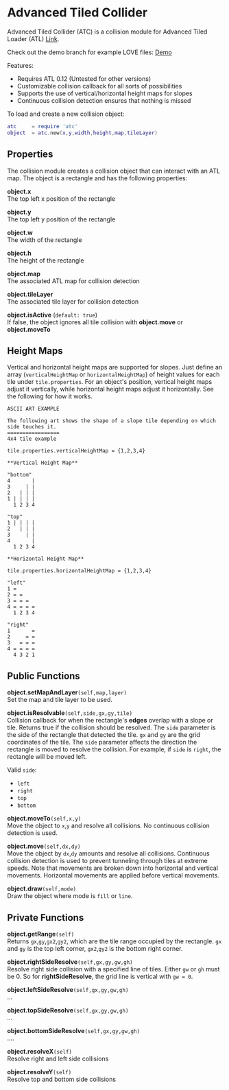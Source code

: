 # Advanced Tiled Collider

Advanced Tiled Collider (ATC) is a collision module for Advanced Tiled Loader (ATL) [Link](https://github.com/Kadoba/Advanced-Tiled-Loader).

Check out the demo branch for example LOVE files: [Demo](https://github.com/markandgo/AT-Collider/tree/demo)

Features:

* Requires ATL 0.12 (Untested for other versions)
* Customizable collision callback for all sorts of possibilities
* Supports the use of vertical/horizontal height maps for slopes
* Continuous collision detection ensures that nothing is missed

To load and create a new collision object:

````lua
atc     = require 'atc'
object  = atc.new(x,y,width,height,map,tileLayer)
````

## Properties

The collision module creates a collision object that can interact with an ATL map. The object is a rectangle and has the following properties:

**object.x**  
The top left x position of the rectangle

**object.y**  
The top left y position of the rectangle

**object.w**  
The width of the rectangle

**object.h**  
The height of the rectangle

**object.map**  
The associated ATL map for collision detection

**object.tileLayer**  
The associated tile layer for collision detection

**object.isActive** (`default: true`)    
If false, the object ignores all tile collision with **object.move**  or  **object.moveTo** 

## Height Maps

Vertical and horizontal height maps are supported for slopes. Just define an array (`verticalHeightMap` or `horizontalHeightMap`) of height values for each tile under `tile.properties`. For an object's position, vertical height maps adjust it vertically, while horizontal height maps adjust it horizontally. See the following for how it works.

````
ASCII ART EXAMPLE

The following art shows the shape of a slope tile depending on which side touches it.
=================
4x4 tile example

tile.properties.verticalHeightMap = {1,2,3,4}

**Vertical Height Map**

"bottom"
4       |
3     | |
2   | | |
1 | | | |
  1 2 3 4

"top"
1 | | | |
2   | | |
3     | |
4       |
  1 2 3 4

**Horizontal Height Map**

tile.properties.horizontalHeightMap = {1,2,3,4}

"left"
1 =
2 = =
3 = = =
4 = = = =
  1 2 3 4

"right"
1       =
2     = =
3   = = =
4 = = = =
  4 3 2 1
````

## Public Functions

**object.setMapAndLayer**`(self,map,layer)`  
Set the map and tile layer to be used.

**object.isResolvable**`(self,side,gx,gy,tile)`  
Collision callback for when the rectangle's **edges** overlap with a slope or tile. Returns true if the collision should be resolved. The `side` parameter is the side of the rectangle that detected the tile. `gx` and `gy` are the grid coordinates of the tile. The `side` parameter affects the direction the rectangle is moved to resolve the collision. For example, if `side` is `right`, the rectangle will be moved left.

Valid `side`:  
* `left`
* `right`
* `top`
* `bottom`

**object.moveTo**`(self,x,y)`  
Move the object to `x`,`y` and resolve all collisions. No continuous collision detection is used.

**object.move**`(self,dx,dy)`  
Move the object by `dx`,`dy` amounts and resolve all collisions. Continuous collision detection is used to prevent tunneling through tiles at extreme speeds. Note that movements are broken down into horizontal and vertical movements. Horizontal movements are applied before vertical movements.

**object.draw**`(self,mode)`  
Draw the object where mode is `fill` or `line`.

## Private Functions

**object.getRange**`(self)`  
Returns `gx`,`gy`,`gx2`,`gy2`, which are the tile range occupied by the rectangle. `gx` and `gy` is the top left corner, `gx2`,`gy2` is the bottom right corner.

**object.rightSideResolve**`(self,gx,gy,gw,gh)`  
Resolve right side collision with a specified line of tiles. Either `gw` or `gh` must be 0. So for **rightSideResolve**, the grid line is vertical with `gw = 0`.

**object.leftSideResolve**`(self,gx,gy,gw,gh)`  
...

**object.topSideResolve**`(self,gx,gy,gw,gh)`  
...

**object.bottomSideResolve**`(self,gx,gy,gw,gh)`  
....

**object.resolveX**`(self)`  
Resolve right and left side collisions

**object.resolveY**`(self)`  
Resolve top and bottom side collisions
